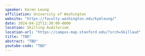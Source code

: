 ```yaml
---
speaker: Karen Leung
affiliation: University of Washington
website: "https://faculty.washington.edu/kymleung/"
date: 2024-04-12T12:30:00-0000
location: Skilling Auditorium
location-url: "https://campus-map.stanford.edu/?srch=Skillaud"
title: "TBD"
abstract: "TBD"
youtube-code: "TBD"
---
```

